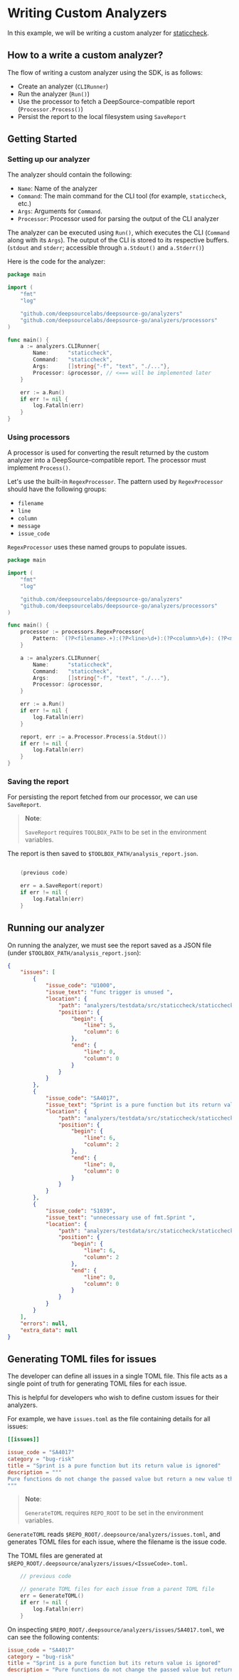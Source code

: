 # Writing Custom Analyzers

In this example, we will be writing a custom analyzer for [staticcheck](https://staticcheck.io/).

## How to a write a custom analyzer?

The flow of writing a custom analyzer using the SDK, is as follows:
- Create an analyzer (`CLIRunner`)
- Run the analyzer (`Run()`)
- Use the processor to fetch a DeepSource-compatible report (`Processor.Process()`)
- Persist the report to the local filesystem using `SaveReport`

## Getting Started

### Setting up our analyzer

The analyzer should contain the following:
- `Name`: Name of the analyzer
- `Command`: The main command for the CLI tool (for example, `staticcheck`, etc.)
- `Args`: Arguments for `Command`.
- `Processor`: Processor used for parsing the output of the CLI analyzer

The analyzer can be executed using `Run()`, which executes the CLI (`Command` along with its `Args`). The output of the CLI is stored to its respective buffers. (`stdout` and `stderr`; accessible through `a.Stdout()` and `a.Stderr()`)

Here is the code for the analyzer:

```go
package main

import (
	"fmt"
	"log"

	"github.com/deepsourcelabs/deepsource-go/analyzers"
	"github.com/deepsourcelabs/deepsource-go/analyzers/processors"
)

func main() {
	a := analyzers.CLIRunner{
		Name:      "staticcheck",
		Command:   "staticcheck",
		Args:      []string{"-f", "text", "./..."},
		Processor: &processor, // <=== will be implemented later
	}

	err := a.Run()
	if err != nil {
		log.Fatalln(err)
	}
}
```

### Using processors

A processor is used for converting the result returned by the custom analyzer into a DeepSource-compatible report. The processor must implement `Process()`.

Let's use the built-in `RegexProcessor`. The pattern used by `RegexProcessor` should have the following groups:

- `filename`
- `line`
- `column`
- `message`
- `issue_code`

`RegexProcessor` uses these named groups to populate issues.

```go
package main

import (
	"fmt"
	"log"

	"github.com/deepsourcelabs/deepsource-go/analyzers"
	"github.com/deepsourcelabs/deepsource-go/analyzers/processors"
)

func main() {
	processor := processors.RegexProcessor{
		Pattern: `(?P<filename>.+):(?P<line>\d+):(?P<column>\d+): (?P<message>.+)\((?P<issue_code>\w+)\)`,
	}

	a := analyzers.CLIRunner{
		Name:      "staticcheck",
		Command:   "staticcheck",
		Args:      []string{"-f", "text", "./..."},
		Processor: &processor,
	}

	err := a.Run()
	if err != nil {
		log.Fatalln(err)
	}

	report, err := a.Processor.Process(a.Stdout())
	if err != nil {
		log.Fatalln(err)
	}
}
```

### Saving the report

For persisting the report fetched from our processor, we can use `SaveReport`.

> **Note**:
>
> `SaveReport` requires `TOOLBOX_PATH` to be set in the environment variables.

The report is then saved to `$TOOLBOX_PATH/analysis_report.json`.

```go

	(previous code)

	err = a.SaveReport(report)
	if err != nil {
		log.Fatalln(err)
	}
```

## Running our analyzer

On running the analyzer, we must see the report saved as a JSON file (under `$TOOLBOX_PATH/analysis_report.json`):

```json
{
	"issues": [
		{
			"issue_code": "U1000",
			"issue_text": "func trigger is unused ",
			"location": {
				"path": "analyzers/testdata/src/staticcheck/staticcheck.go",
				"position": {
					"begin": {
						"line": 5,
						"column": 6
					},
					"end": {
						"line": 0,
						"column": 0
					}
				}
			}
		},
		{
			"issue_code": "SA4017",
			"issue_text": "Sprint is a pure function but its return value is ignored ",
			"location": {
				"path": "analyzers/testdata/src/staticcheck/staticcheck.go",
				"position": {
					"begin": {
						"line": 6,
						"column": 2
					},
					"end": {
						"line": 0,
						"column": 0
					}
				}
			}
		},
		{
			"issue_code": "S1039",
			"issue_text": "unnecessary use of fmt.Sprint ",
			"location": {
				"path": "analyzers/testdata/src/staticcheck/staticcheck.go",
				"position": {
					"begin": {
						"line": 6,
						"column": 2
					},
					"end": {
						"line": 0,
						"column": 0
					}
				}
			}
		}
	],
	"errors": null,
	"extra_data": null
}
```

## Generating TOML files for issues

The developer can define all issues in a single TOML file. This file acts as a single point of truth for generating TOML files for each issue.

This is helpful for developers who wish to define custom issues for their analyzers.

For example, we have `issues.toml` as the file containing details for all issues:

```toml
[[issues]]

issue_code = "SA4017"
category = "bug-risk"
title = "Sprint is a pure function but its return value is ignored"
description = """
Pure functions do not change the passed value but return a new value that is meant to be used. This issue is raised when values returned by pure functions are discarded.
"""
```

> **Note**:
>
> `GenerateTOML` requires `REPO_ROOT` to be set in the environment variables.

`GenerateTOML` reads `$REPO_ROOT/.deepsource/analyzers/issues.toml`, and generates TOML files for each issue, where the filename is the issue code.

The TOML files are generated at `$REPO_ROOT/.deepsource/analyzers/issues/<IssueCode>.toml`.

```go
    // previous code

    // generate TOML files for each issue from a parent TOML file
	err = GenerateTOML()
	if err != nil {
		log.Fatalln(err)
	}
```

On inspecting `$REPO_ROOT/.deepsource/analyzers/issues/SA4017.toml`, we can see the following contents:

```toml
issue_code = "SA4017"
category = "bug-risk"
title = "Sprint is a pure function but its return value is ignored"
description = "Pure functions do not change the passed value but return a new value that is meant to be used. This issue is raised when values returned by pure functions are discarded."
```
